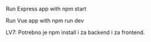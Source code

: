 Run Express app with npm start

Run Vue app with npm run dev

LV7: Potrebno je npm install i za backend i za frontend.